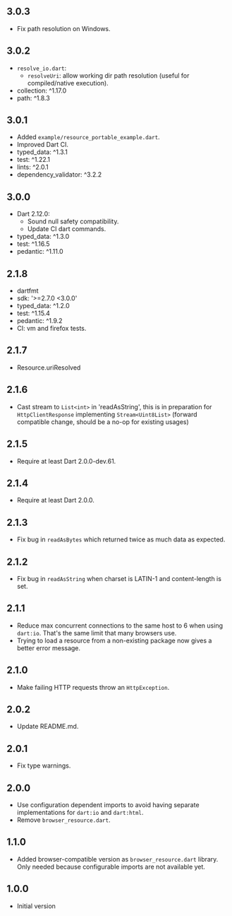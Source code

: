 ## 3.0.3

- Fix path resolution on Windows.

## 3.0.2

- `resolve_io.dart`:
  - `resolveUri`: allow working dir path resolution (useful for compiled/native execution).
- collection: ^1.17.0
- path: ^1.8.3

## 3.0.1

- Added `example/resource_portable_example.dart`.
- Improved Dart CI.
- typed_data: ^1.3.1
- test: ^1.22.1
- lints: ^2.0.1
- dependency_validator: ^3.2.2

## 3.0.0

- Dart 2.12.0:
  - Sound null safety compatibility.
  - Update CI dart commands.
- typed_data: ^1.3.0
- test: ^1.16.5
- pedantic: ^1.11.0

## 2.1.8
- dartfmt
- sdk: '>=2.7.0 <3.0.0'
- typed_data: ^1.2.0
- test: ^1.15.4
- pedantic: ^1.9.2
- CI: vm and firefox tests.

## 2.1.7
- Resource.uriResolved

## 2.1.6
- Cast stream to `List<int>` in 'readAsString', this is in preparation for
  `HttpClientResponse` implementing `Stream<Uint8List>` (forward compatible
  change, should be a no-op for existing usages)

## 2.1.5
- Require at least Dart 2.0.0-dev.61.

## 2.1.4
- Require at least Dart 2.0.0.

## 2.1.3
- Fix bug in `readAsBytes` which returned twice as much data as expected.

## 2.1.2
- Fix bug in `readAsString` when charset is LATIN-1 and content-length is set.

## 2.1.1
- Reduce max concurrent connections to the same host to 6 when using `dart:io`.
  That's the same limit that many browsers use.
- Trying to load a resource from a non-existing package now gives a better
  error message.

## 2.1.0
- Make failing HTTP requests throw an `HttpException`.

## 2.0.2
- Update README.md.

## 2.0.1
- Fix type warnings.

## 2.0.0
- Use configuration dependent imports to avoid having separate implementations
  for `dart:io` and `dart:html`.
- Remove `browser_resource.dart`.

## 1.1.0

- Added browser-compatible version as `browser_resource.dart` library.
  Only needed because configurable imports are not available yet.

## 1.0.0

- Initial version
